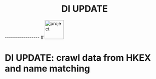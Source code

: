 <div align="center">
  <h1> DI UPDATE </h1>
</div>
-----------------
#  <img alt="project" src="https://coggle-downloads.s3.eu-west-1.amazonaws.com/ca2f6a0b8bb7acc3eca9b90b3e078c1e482f8417563032ac46ba8d4848393d19/di_update.png?AWSAccessKeyId=ASIAI7JG3P7ZG3RRPLBA&Expires=1529409920&Signature=ULCybx%2B3WP8sQ%2FJOrMogbMaOEpA%3D&x-amz-security-token=FQoDYXdzEOb%2F%2F%2F%2F%2F%2F%2F%2F%2F%2FwEaDFcszMD1gwshhD8P3CLxATfHHX9mgS179urGvlql8dym5U7jE0aaJXYMswZevvJ3Sv0PVCmjuxtE9q6%2B8q0rHak5Gs0uK9koAxvFl%2BneNEVgpv7yjVlcPmMl%2BBteE3gbBA3nc3KwCoGHF%2Fn0yiaqkNkXnA7xixFFIeqvW%2FUnQC0VbMYI7M1WNUZisIS0f7wNYjAj8hh%2F3uxqczDVnjFB%2Fms3W24f1PBrKHW%2FjZhRsl%2FtR%2B6JZJt8k5fyt%2F5hwCxvppnQ%2FCS%2Bn%2BsVnINMclDOBENITVWaBr7DLMGV%2Bo%2FqGyFOKy4q0BP269JFRbmk0AFjN%2F3WkueyGh3v3F2sQXSKGC8o0JSi2QU%3D" height="60">

# DI UPDATE: crawl data from HKEX and name matching 
